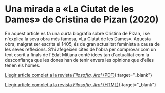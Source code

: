 # Una mirada a «La Ciutat de les Dames» de Cristina de Pizan (2020)

En aquest article es fa una curta biografia sobre Cristina de Pizan, i se n'explica la seva obra més famosa, «La Ciutat
de les Dames». Aquesta obra, malgrat ser escrita el 1405, és de gran actualitat feminista a causa de les seves
reflexions. S'hi afegeixen cites de l'obra per comprovar com un text escrit a finals de l'Edat Mitjana conté idees tan
d'actualitat com la desconfiança que les dones han de tenir envers les opinions que d'elles tenen els homes.

[Llegir article complet a la revista _Filosofia, Ara!_ (PDF)](http://www.infofilosofia.info/revista-prova/index.php/FA/article/view/242/331){:target="_blank"}

[Llegir article complet a la revista _Filosofia, Ara!_ (HTML)](http://www.infofilosofia.info/revista-prova/index.php/FA/article/view/242/308){:target="_blank"}

